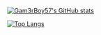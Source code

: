 [![Gam3rBoy57's GitHub stats](https://github-readme-stats.vercel.app/api?username=gam3rboy57&show_icons=true&count_private=true&theme=tokyonight)](#)

[![Top Langs](https://github-readme-stats.vercel.app/api/top-langs/?username=gam3rboy57&layout=compact)](#)
